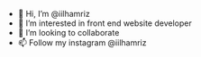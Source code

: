 - 👋 Hi, I’m @iilhamriz
- 👀 I’m interested in front end website developer
- 💞️ I’m looking to collaborate 
- 📫 Follow my instagram @iilhamriz

<!---
iilhamriz/iilhamriz is a ✨ special ✨ repository because its `README.md` (this file) appears on your GitHub profile.
You can click the Preview link to take a look at your changes.
--->

